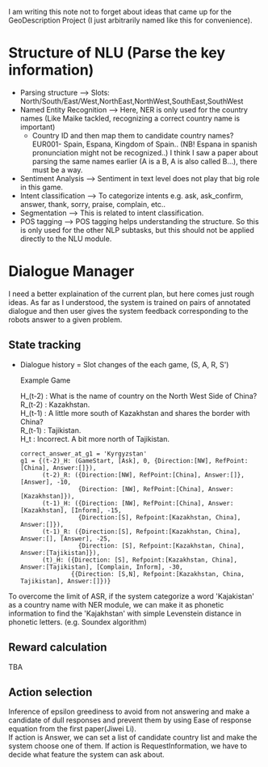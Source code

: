 I am writing this note not to forget about ideas that came up for the GeoDescription Project (I just arbitrarily named like this for convenience).

# Structure of NLU (Parse the key information)
- Parsing structure --> Slots: North/South/East/West,NorthEast,NorthWest,SouthEast,SouthWest
- Named Entity Recognition --> Here, NER is only used for the country names
 (Like Maike tackled, recognizing a correct country name is important) 
  - Country ID and then map them to candidate country names? EUR001- Spain, Espana, Kingdom of Spain..
   (NB! Espana in spanish pronunciation might not be recognized..)
   I think I saw a paper about parsing the same names earlier (A is a B, A is also called B...), there must be a way.
- Sentiment Analysis --> Sentiment in text level does not play that big role in this game.
- Intent classification --> To categorize intents e.g. ask, ask_confirm, answer, thank, sorry, praise, complain, etc..
- Segmentation --> This is related to intent classification.
- POS tagging --> POS tagging helps understanding the structure. So this is only used for the other NLP subtasks, but this should not be applied directly to the NLU module.

# Dialogue Manager
I need a better explaination of the current plan, but here comes just rough ideas.
As far as I understood, the system is trained on pairs of annotated dialogue and then
user gives the system feedback corresponding to the robots answer to a given problem.

## State tracking
- Dialogue history = Slot changes of the each game, (S, A, R, S')  
  
  Example Game  
  
  H_(t-2) : What is the name of country on the North West Side of China?  
  R_(t-2) : Kazakhstan.  
  H_(t-1) : A little more south of Kazakhstan and shares the border with China?  
  R_(t-1) : Tajikistan.  
  H_t : Incorrect. A bit more north of Tajikistan.  
  
  ```
  correct_answer_at_g1 = 'Kyrgyzstan'
  g1 = {(t-2)_H: (GameStart, [Ask], 0, {Direction:[NW], RefPoint:[China], Answer:[]}), 
        (t-2)_R: ({Direction:[NW], RefPoint:[China], Answer:[]}, [Answer], -10, 
                  {Direction: [NW], RefPoint:[China], Answer:[Kazakhstan]}),
        (t-1)_H: ({Direction: [NW], RefPoint:[China], Answer:[Kazakhstan], [Inform], -15, 
                  {Direction:[S], Refpoint:[Kazakhstan, China], Answer:[]}),
        (t-1)_R: ({Direction:[S], Refpoint:[Kazakhstan, China], Answer:[], [Answer], -25, 
                  {Direction: [S], Refpoint:[Kazakhstan, China], Answer:[Tajikistan]}),
        (t)_H: ({Direction: [S], Refpoint:[Kazakhstan, China], Answer:[Tajikistan], [Complain, Inform], -30,
                {{Direction: [S,N], Refpoint:[Kazakhstan, China, Tajikistan], Answer:[]})}      
  ```

To overcome the limit of ASR, if the system categorize a word 'Kajakistan' as a country name with NER module,
we can make it as phonetic information to find the 'Kajakhstan' with simple Levenstein distance in phonetic letters.
(e.g. Soundex algorithm)

## Reward calculation
TBA

## Action selection
Inference of epsilon greediness to avoid from not answering and make a candidate of dull responses and prevent them by using
Ease of response equation from the first paper(Jiwei Li).  
If action is Answer, we can set a list of candidate country list and make the system choose one of them.
If action is RequestInformation, we have to decide what feature the system can ask about.
